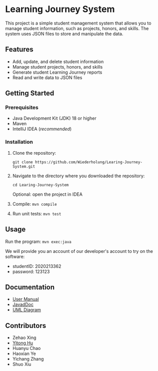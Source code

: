 # Learning Journey System

This project is a simple student management system that allows you to manage student information, such as projects,
honors, and skills. The system uses JSON files to store and manipulate the data.

## Features

- Add, update, and delete student information
- Manage student projects, honors, and skills
- Generate student Learning Journey reports
- Read and write data to JSON files

## Getting Started

### Prerequisites

- Java Development Kit (JDK) 18 or higher
- Maven
- IntelliJ IDEA (_recommended_)

### Installation

1. Clone the repository:

   ```shell
   git clone https://github.com/Wiederholung/Learing-Journey-System.git
   ```
2. Navigate to the directory where you downloaded the repository:

   ```shell
   cd Learing-Journey-System
   ```
   Optional: open the project in IDEA
3. Compile: `mvn compile`
4. Run unit tests: `mvn test`

## Usage

Run the program: `mvn exec:java`

We will provide you an account of our developer's account to try on the software:

- studentID: 2020213362
- password: 123123

## Documentation

- [User Manual](UserManual.pdf)
- [JavadDoc](doc/javadoc/index.html)
- [UML Diagram](doc/UML.png)

## Contributors

- Zehao Xing
- [Yitong Hu](https://yitong-hu.metattri.com/)
- Huanyu Chao
- Haoxian Ye
- Yichang Zhang
- Shuo Xiu